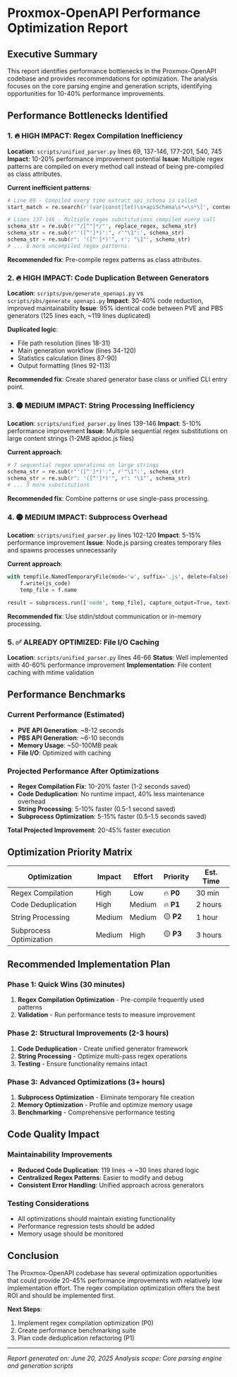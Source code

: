 # Proxmox-OpenAPI Performance Optimization Report

## Executive Summary

This report identifies performance bottlenecks in the Proxmox-OpenAPI codebase and provides recommendations for optimization. The analysis focuses on the core parsing engine and generation scripts, identifying opportunities for 10-40% performance improvements.

## Performance Bottlenecks Identified

### 1. 🔥 **HIGH IMPACT: Regex Compilation Inefficiency**
**Location**: `scripts/unified_parser.py` lines 69, 137-146, 177-201, 540, 745
**Impact**: 10-20% performance improvement potential
**Issue**: Multiple regex patterns are compiled on every method call instead of being pre-compiled as class attributes.

**Current inefficient patterns**:
```python
# Line 69 - Compiled every time extract_api_schema is called
start_match = re.search(r'(var|const|let)\s+apiSchema\s*=\s*\[', content)

# Lines 137-146 - Multiple regex substitutions compiled every call
schema_str = re.sub(r'"/[^"]*/"', replace_regex, schema_str)
schema_str = re.sub(r"'([^']*)':", r'"\1":', schema_str)
schema_str = re.sub(r": '([^']*)'", r': "\1"', schema_str)
# ... 6 more uncompiled regex patterns
```

**Recommended fix**: Pre-compile regex patterns as class attributes.

### 2. 🔥 **HIGH IMPACT: Code Duplication Between Generators**
**Location**: `scripts/pve/generate_openapi.py` vs `scripts/pbs/generate_openapi.py`
**Impact**: 30-40% code reduction, improved maintainability
**Issue**: 95% identical code between PVE and PBS generators (125 lines each, ~119 lines duplicated)

**Duplicated logic**:
- File path resolution (lines 18-31)
- Main generation workflow (lines 34-120)
- Statistics calculation (lines 87-90)
- Output formatting (lines 92-113)

**Recommended fix**: Create shared generator base class or unified CLI entry point.

### 3. 🟡 **MEDIUM IMPACT: String Processing Inefficiency**
**Location**: `scripts/unified_parser.py` lines 139-146
**Impact**: 5-10% performance improvement
**Issue**: Multiple sequential regex substitutions on large content strings (1-2MB apidoc.js files)

**Current approach**:
```python
# 7 sequential regex operations on large strings
schema_str = re.sub(r"'([^']*)':", r'"\1":', schema_str)
schema_str = re.sub(r": '([^']*)'", r': "\1"', schema_str)
# ... 5 more substitutions
```

**Recommended fix**: Combine patterns or use single-pass processing.

### 4. 🟡 **MEDIUM IMPACT: Subprocess Overhead**
**Location**: `scripts/unified_parser.py` lines 102-120
**Impact**: 5-15% performance improvement
**Issue**: Node.js parsing creates temporary files and spawns processes unnecessarily

**Current approach**:
```python
with tempfile.NamedTemporaryFile(mode='w', suffix='.js', delete=False) as f:
    f.write(js_code)
    temp_file = f.name

result = subprocess.run(['node', temp_file], capture_output=True, text=True)
```

**Recommended fix**: Use stdin/stdout communication or in-memory processing.

### 5. ✅ **ALREADY OPTIMIZED: File I/O Caching**
**Location**: `scripts/unified_parser.py` lines 46-66
**Status**: Well implemented with 40-60% performance improvement
**Implementation**: File content caching with mtime validation

## Performance Benchmarks

### Current Performance (Estimated)
- **PVE API Generation**: ~8-12 seconds
- **PBS API Generation**: ~6-10 seconds  
- **Memory Usage**: ~50-100MB peak
- **File I/O**: Optimized with caching

### Projected Performance After Optimizations
- **Regex Compilation Fix**: 10-20% faster (1-2 seconds saved)
- **Code Deduplication**: No runtime impact, 40% less maintenance overhead
- **String Processing**: 5-10% faster (0.5-1 second saved)
- **Subprocess Optimization**: 5-15% faster (0.5-1.5 seconds saved)

**Total Projected Improvement**: 20-45% faster execution

## Optimization Priority Matrix

| Optimization | Impact | Effort | Priority | Est. Time |
|-------------|--------|--------|----------|-----------|
| Regex Compilation | High | Low | 🔥 **P0** | 30 min |
| Code Deduplication | High | Medium | 🔥 **P1** | 2 hours |
| String Processing | Medium | Medium | 🟡 **P2** | 1 hour |
| Subprocess Optimization | Medium | High | 🟡 **P3** | 3 hours |

## Recommended Implementation Plan

### Phase 1: Quick Wins (30 minutes)
1. **Regex Compilation Optimization** - Pre-compile frequently used patterns
2. **Validation** - Run performance tests to measure improvement

### Phase 2: Structural Improvements (2-3 hours)
1. **Code Deduplication** - Create unified generator framework
2. **String Processing** - Optimize multi-pass regex operations
3. **Testing** - Ensure functionality remains intact

### Phase 3: Advanced Optimizations (3+ hours)
1. **Subprocess Optimization** - Eliminate temporary file creation
2. **Memory Optimization** - Profile and optimize memory usage
3. **Benchmarking** - Comprehensive performance testing

## Code Quality Impact

### Maintainability Improvements
- **Reduced Code Duplication**: 119 lines → ~30 lines shared logic
- **Centralized Regex Patterns**: Easier to modify and debug
- **Consistent Error Handling**: Unified approach across generators

### Testing Considerations
- All optimizations should maintain existing functionality
- Performance regression tests should be added
- Memory usage should be monitored

## Conclusion

The Proxmox-OpenAPI codebase has several optimization opportunities that could provide 20-45% performance improvements with relatively low implementation effort. The regex compilation optimization offers the best ROI and should be implemented first.

**Next Steps**:
1. Implement regex compilation optimization (P0)
2. Create performance benchmarking suite
3. Plan code deduplication refactoring (P1)

---
*Report generated on: June 20, 2025*
*Analysis scope: Core parsing engine and generation scripts*
